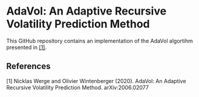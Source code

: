 # AdaVol: An Adaptive Recursive Volatility Prediction Method

This GitHub repository contains an implementation of the AdaVol algortihm presented in [[1]](#1).

## References
<a id="1">[1]</a> 
Nicklas Werge and Olivier Wintenberger (2020). 
AdaVol: An Adaptive Recursive Volatility Prediction Method.
arXiv:2006.02077
